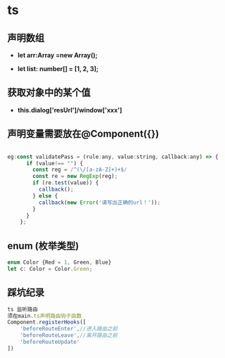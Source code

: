 # ts

## 声明数组

- **let arr:Array<any> =new Array<any>();**

- **let list: number[] = [1, 2, 3];**

## 获取对象中的某个值

- **this.dialog['resUrl']/window['xxx']**

## 声明变量需要放在@Component({})

```js

eg:const validatePass = (rule:any, value:string, callback:any) => {
      if (value!== "") {
        const reg = /^(\/[a-zA-Z]+)+$/
        const re = new RegExp(reg);
        if (re.test(value)) {
          callback();
        } else {
          callback(new Error('请写出正确的url！'));
        }
      }
    };
```

## enum (枚举类型)

```js
enum Color {Red = 1, Green, Blue}
let c: Color = Color.Green;
```

## 踩坑纪录

```js
ts 监听路由
须在main.ts声明路由钩子函数
Component.registerHooks([
    'beforeRouteEnter',//进入路由之前
    'beforeRouteLeave',//离开路由之前
    'beforeRouteUpdate'
])
```
